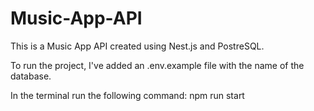 # Music-App-API

This is a Music App API created using Nest.js and PostreSQL.

To run the project, I've added an .env.example file with the name of the database.

In the terminal run the following command: npm run start